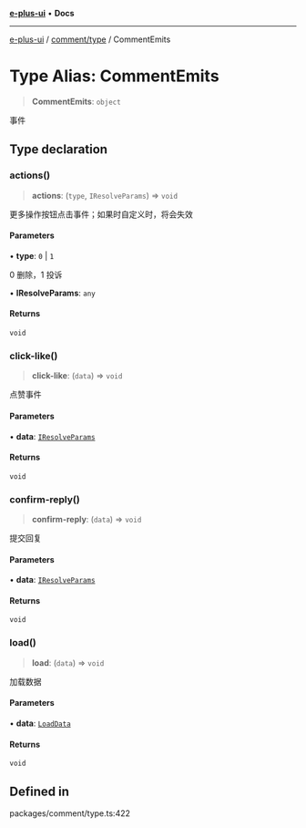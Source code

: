 [**e-plus-ui**](../../../README.md) • **Docs**

***

[e-plus-ui](../../../modules.md) / [comment/type](../README.md) / CommentEmits

# Type Alias: CommentEmits

> **CommentEmits**: `object`

事件

## Type declaration

### actions()

> **actions**: (`type`, `IResolveParams`) => `void`

更多操作按钮点击事件；如果时自定义时，将会失效

#### Parameters

• **type**: `0` \| `1`

0 删除，1 投诉

• **IResolveParams**: `any`

#### Returns

`void`

### click-like()

> **click-like**: (`data`) => `void`

点赞事件

#### Parameters

• **data**: [`IResolveParams`](../interfaces/IResolveParams.md)

#### Returns

`void`

### confirm-reply()

> **confirm-reply**: (`data`) => `void`

提交回复

#### Parameters

• **data**: [`IResolveParams`](../interfaces/IResolveParams.md)

#### Returns

`void`

### load()

> **load**: (`data`) => `void`

加载数据

#### Parameters

• **data**: [`LoadData`](LoadData.md)

#### Returns

`void`

## Defined in

packages/comment/type.ts:422
